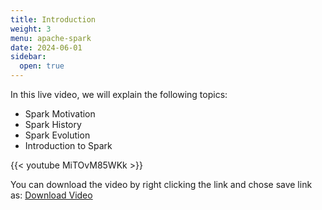 ```yaml
---
title: Introduction
weight: 3
menu: apache-spark
date: 2024-06-01
sidebar:
  open: true
---
```


In this live video, we will explain the following topics:
- Spark Motivation
- Spark History
- Spark Evolution
- Introduction to Spark

{{< youtube MiTOvM85WKk >}}

You can download the video by right clicking the link and chose save link as: [Download Video](https://garage-education.s3.amazonaws.com/spark-course/Ch.04-03-Introduction.mp4)
